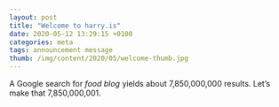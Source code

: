 ```yaml
---
layout: post
title: "Welcome to harry.is"
date: 2020-05-12 13:29:15 +0100
categories: meta
tags: announcement message
thumb: /img/content/2020/05/welcome-thumb.jpg
---
```


A Google search for _food blog_ yields about 7,850,000,000 results. Let’s make
that 7,850,000,001.

<!--more-->

